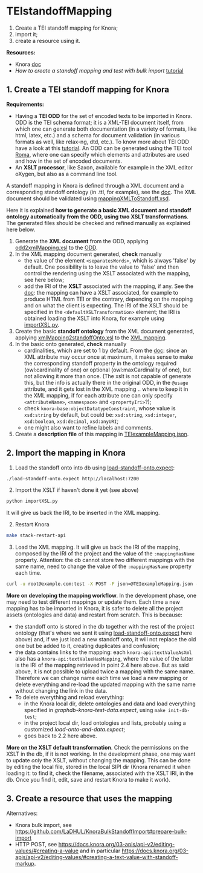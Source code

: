 # TEIstandoffMapping

1. Create a TEI standoff mapping for Knora;
2. import it;
3. create a resource using it.

**Resources:**
- Knora [doc](https://docs.knora.org/)
- *How to create a standoff mapping and test with bulk import* [tutorial](https://github.com/LaDHUL/KnoraBulkStandoffImport)


## 1. Create a TEI standoff mapping for Knora

**Requirements:**
- Having a **TEI ODD** for the set of encoded texts to be imported in Knora. ODD is the TEI schema format; it is a XML-TEI document itself, from which one can generate both documentation (in a variety of formats, like html, latex, etc.) and a schema for document validation (in various formats as well, like relax-ng, dtd, etc.). To know more about TEI ODD have a look at this [tutorial](https://tei-c.org/guidelines/customization/getting-started-with-p5-odds/). An ODD can be generated using the TEI tool [Roma](https://roma2.tei-c.org), where one can specify which elements and attributes are used and how in the set of encoded documents.
- An **XSLT processor**, like Saxon, available for example in the XML editor oXygen, but also as a command line tool.

A standoff mapping in Knora is defined through a XML document and a corresponding standoff ontology (in .ttl, for example), see the [doc](https://docs.knora.org/03-apis/api-v1/xml-to-standoff-mapping/#creating-a-custom-mapping). The XML document should be validated using [mappingXMLToStandoff.xsd](https://github.com/dasch-swiss/knora-api/blob/7efc8960b091ee32cc727857f23ca9d8564e1eae/webapi/src/main/resources/mappingXMLToStandoff.xsd).

Here it is explained **how to generate a basic XML document and standoff ontology automatically from the ODD, using two XSLT transformations**. The generated files should be checked and refined manually as explained here below.

1. Generate the **XML document** from the ODD, applying [odd2xmlMapping.xsl](odd2xmlMapping.xsl) to the [ODD](TEIexampleODD.xml).
2. In the XML mapping document generated, **check** manually
	- the value of the element `<separatesWords>`, which is always 'false' by default. One possibility is to leave the value to 'false' and then control the rendering using the XSLT associated with the mapping, see here below;
	- add the IRI of the **XSLT** associated with the mapping, if any. See the [doc](https://docs.knora.org/03-apis/api-v2/tei-xml/): the mapping can have a XSLT associated, for example to produce HTML from TEI or the contrary, depending on the mapping and on what the client is expecting. The IRI of the XSLT should be specified in the `<defaultXSLTransformation>` element; the IRI is obtained loading the XSLT into Knora, for example using [importXSL.py](importXSL.py). 
3. Create the basic **standoff ontology** from the XML document generated, applying [xmlMapping2standoffOnto.xsl](xmlMapping2standoffOnto.xsl) to the [XML mapping](TEIexampleMapping.xml).
4. In the basic onto generated, **check** manually
	- cardinalities, which are set to 1 by default. From the [doc](https://docs.knora.org/03-apis/api-v1/xml-to-standoff-mapping/#respecting-cardinalities): since an XML attribute may occur once at maximum, it makes sense to make the corresponding standoff property in the ontology required (owl:cardinality of one) or optional (owl:maxCardinality of one), but not allowing it more than once. (The xslt is not capable of generate this, but the info is actually there in the original ODD, in the `@usage` attribute, and it gets lost in the XML mapping .. where to keep it in the XML mapping, if for each attribute one can only specify `<attributeName>`, `<namespace>` and `<propertyIri>`?);
	- check `knora-base:objectDatatypeConstraint`, whose value is `xsd:string` by default, but could be: `xsd:string`, `xsd:integer`, `xsd:boolean`, `xsd:decimal`, `xsd:anyURI`;
	- one might also want to refine labels and comments.
5. Create a **description file** of this mapping in [TEIexampleMapping.json](TEIexampleMapping.json).


## 2. Import the mapping in Knora

1. Load the standoff onto into db using [load-standoff-onto.expect](load-standoff-onto.expect): 
```bash
./load-standoff-onto.expect http://localhost:7200
```

2. Import the XSLT if haven't done it yet (see above)
```bash
python importXSL.py
```
It will give us back the IRI, to be inserted in the XML mapping.


2. Restart Knora
```bash
make stack-restart-api
```

3. Load the XML mapping. It will give us back the IRI of the mapping, composed by the IRI of the project and the value of the `:mappingHasName` property. Attention: the db cannot store two different mappings with the same name, need to change the value of the `:mappingHasName` property each time.
```bash
curl -u root@example.com:test -X POST -F json=@TEIexampleMapping.json -F xml=@TEIexampleMapping.xml http://localhost:3333/v2/mapping
```

**More on developing the mapping workflow**. In the development phase, one may need to test different mappings or update them. Each time a new mapping has to be imported in Knora, it is safer to delete all the project assets (ontologies and data) and restart from scratch. This is because: 
- the standoff onto is stored in the db together with the rest of the project ontology (that's where we sent it using [load-standoff-onto.expect](load-standoff-onto.expect) here above) and, if we just load a new standoff onto, it will not replace the old one but be added to it, creating duplicates and confusion;
- the data contains links to the mapping: each `knora-api:textValueAsXml` also has a `knora-api:textValueHasMapping`, where the value of the latter is the IRI of the mapping retrieved in point 2.4 here above. But as said above, it is not possible to upload twice a mapping with the same name. Therefore we can change name each time we load a new mapping or delete everything and re-load the updated mapping with the same name without changing the link in the data.
- To delete everything and reload everything:
	- in the Knora local dir, delete ontologies and data and load everything specified in *graphdb-knora-test-data.expect*, using `make init-db-test`;
	- in the project local dir, load ontologies and lists, probably using a customized *load-onto-and-data.expect*;
	- goes back to 2.2 here above.

**More on the XSLT default transformation**. Check the permissions on the XSLT in the db, if it is not working. In the development phase, one may want to update *only* the XSLT, without changing the mapping. This can be done by editing the local file, stored in the local SIPI dir (Knora renamed it when loading it: to find it, check the filename, associated with the XSLT IRI, in the db. Once you find it, edit, save and restart Knora to make it work).



## 3. Create a resource that uses the mapping

Alternatives:
- Knora bulk import, see https://github.com/LaDHUL/KnoraBulkStandoffImport#prepare-bulk-import
- HTTP POST, see https://docs.knora.org/03-apis/api-v2/editing-values/#creating-a-value and in particular https://docs.knora.org/03-apis/api-v2/editing-values/#creating-a-text-value-with-standoff-markup.

